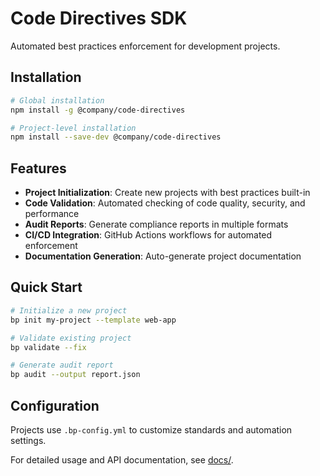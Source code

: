 # Code Directives SDK

Automated best practices enforcement for development projects.

## Installation

```bash
# Global installation
npm install -g @company/code-directives

# Project-level installation
npm install --save-dev @company/code-directives
```

## Features

- **Project Initialization**: Create new projects with best practices built-in
- **Code Validation**: Automated checking of code quality, security, and performance
- **Audit Reports**: Generate compliance reports in multiple formats
- **CI/CD Integration**: GitHub Actions workflows for automated enforcement
- **Documentation Generation**: Auto-generate project documentation

## Quick Start

```bash
# Initialize a new project
bp init my-project --template web-app

# Validate existing project
bp validate --fix

# Generate audit report
bp audit --output report.json
```

## Configuration

Projects use `.bp-config.yml` to customize standards and automation settings.

For detailed usage and API documentation, see [docs/](docs/).
